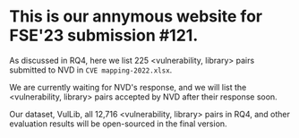 # This is our annymous website for FSE'23 submission #121.

As discussed in RQ4, here we list 225 <vulnerability, library> pairs submitted to NVD in `CVE mapping-2022.xlsx`.

We are currently waiting for NVD's response, and we will list the <vulnerability, library> pairs accepted by NVD after their response soon.

Our dataset, VulLib, all 12,716 <vulnerability, library> pairs in RQ4, and other evaluation results will be open-sourced in the final version. 
